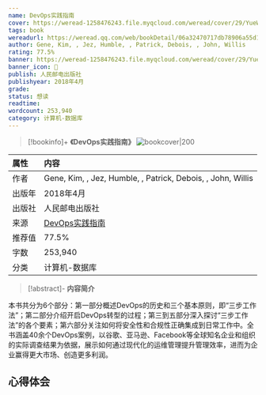 ```yaml
---
name: DevOps实践指南
cover: https://weread-1258476243.file.myqcloud.com/weread/cover/29/YueWen_25016201/t6_YueWen_25016201.jpg
tags: book
wereadurl: https://weread.qq.com/web/bookDetail/06a32470717db78906a55d1
author: Gene, Kim, , Jez, Humble, , Patrick, Debois, , John, Willis
rating: 77.5%
banner: https://weread-1258476243.file.myqcloud.com/weread/cover/29/YueWen_25016201/t6_YueWen_25016201.jpg
banner_icon: 📖
publish: 人民邮电出版社
publishyear: 2018年4月
grade:
status: 想读
readtime:
wordcount: 253,940
category: 计算机-数据库 
---
```


> [!bookinfo]+ **《DevOps实践指南》**
> ![bookcover|200](https://weread-1258476243.file.myqcloud.com/weread/cover/29/YueWen_25016201/t6_YueWen_25016201.jpg)
>
| 属性   | 内容                                       |
|:------ |:------------------------------------------ |
| 作者   | Gene, Kim, , Jez, Humble, , Patrick, Debois, , John, Willis                           |
| 出版年 | 2018年4月                      |
| 出版社 | 人民邮电出版社                          |
| 来源   | [DevOps实践指南](https://weread.qq.com/web/bookDetail/06a32470717db78906a55d1) |
| 推荐值   | 77.5%                           |
| 字数   | 253,940                        |
| 分类   | 计算机-数据库                        |

> [!abstract]- **内容简介**
>
本书共分为6个部分：第一部分概述DevOps的历史和三个基本原则，即“三步工作法”；第二部分介绍开启DevOps转型的过程；第三到五部分深入探讨“三步工作法”的各个要素；第六部分关注如何将安全性和合规性正确集成到日常工作中。全书涵盖40余个DevOps案例，以谷歌、亚马逊、Facebook等全球知名企业和组织的实际调查结果为依据，展示如何通过现代化的运维管理提升管理效率，进而为企业赢得更大市场、创造更多利润。

## 心得体会
